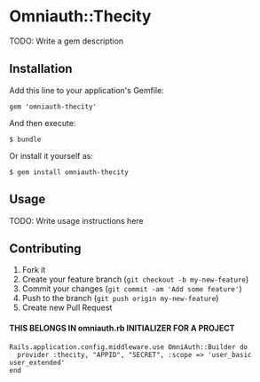 # Omniauth::Thecity

TODO: Write a gem description

## Installation

Add this line to your application's Gemfile:

    gem 'omniauth-thecity'

And then execute:

    $ bundle

Or install it yourself as:

    $ gem install omniauth-thecity

## Usage

TODO: Write usage instructions here

## Contributing

1. Fork it
2. Create your feature branch (`git checkout -b my-new-feature`)
3. Commit your changes (`git commit -am 'Add some feature'`)
4. Push to the branch (`git push origin my-new-feature`)
5. Create new Pull Request



#### THIS BELONGS IN omniauth.rb INITIALIZER FOR A PROJECT ####

    Rails.application.config.middleware.use OmniAuth::Builder do
      provider :thecity, "APPID", "SECRET", :scope => 'user_basic user_extended'
    end

